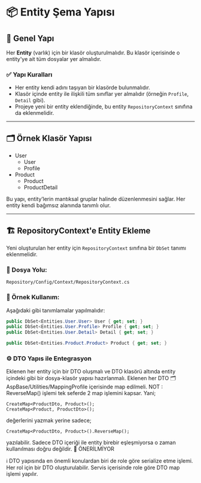 # 📦 Entity Şema Yapısı

## 📁 Genel Yapı

Her **Entity** (varlık) için bir klasör oluşturulmalıdır. Bu klasör içerisinde o entity'ye ait tüm dosyalar yer almalıdır.

### ✅ Yapı Kuralları

- Her entity kendi adını taşıyan bir klasörde bulunmalıdır.
- Klasör içinde entity ile ilişkili tüm sınıflar yer almalıdır (örneğin `Profile`, `Detail` gibi).
- Projeye yeni bir entity eklendiğinde, bu entity `RepositoryContext` sınıfına da eklenmelidir.

---

## 🗂 Örnek Klasör Yapısı

* User 
  * User
  * Profile
* Product
  * Product
  * ProductDetail

Bu yapı, entity’lerin mantıksal gruplar halinde düzenlenmesini sağlar. Her entity kendi bağımsız alanında tanımlı olur.

---

## 🏗 RepositoryContext'e Entity Ekleme

Yeni oluşturulan her entity için `RepositoryContext` sınıfına bir `DbSet` tanımı eklenmelidir.

### 📄 Dosya Yolu:
    Repository/Config/Context/RepositoryContext.cs 



### 📌 Örnek Kullanım:

Aşağıdaki gibi tanımlamalar yapılmalıdır:

```csharp
public DbSet<Entities.User.User> User { get; set; }
public DbSet<Entities.User.Profile> Profile { get; set; }
public DbSet<Entities.User.Detail> Detail { get; set; }

public DbSet<Entities.Product.Product> Product { get; set; }
```


### ⚙️ DTO Yapıs ile Entegrasyon

Eklenen her entity için bir DTO oluşmalı ve DTO klasörü altında entity içindeki gibi bir dosya-klasör yapısı hazırlanmalı. 
Eklenen her DTO 🗂 AspBase/Utilities/MappingProfile içerisinde map edilmeli. 
NOT : ReverseMap() işlemi tek seferde 2 map işlemini kapsar. Yani;

    CreateMap<ProductDto, Product>(); 
    CreateMap<Product, ProductDto>();

değerlerini yazmak yerine sadece;
  
    CreateMap<ProductDto, Product>().ReverseMap();

yazılabilir. Sadece DTO içeriği ile entity birebir eşleşmiyorsa o zaman kullanılması doğru değildir. 🚨 ÖNERİLMİYOR

ℹ️ DTO yapısında en önemli konulardan biri de role göre serialize etme işlemi. Her rol için bir DTO oluşturulabilir. Servis
içerisinde role göre DTO map işlemi yapılır. 